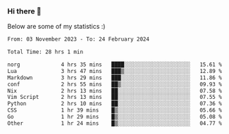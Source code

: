 ### Hi there 👋
Below are some of my statistics :)

<!--START_SECTION:waka-->

```txt
From: 03 November 2023 - To: 24 February 2024

Total Time: 28 hrs 1 min

norg             4 hrs 35 mins   ████░░░░░░░░░░░░░░░░░░░░░   15.61 %
Lua              3 hrs 47 mins   ███▒░░░░░░░░░░░░░░░░░░░░░   12.89 %
Markdown         3 hrs 29 mins   ███░░░░░░░░░░░░░░░░░░░░░░   11.86 %
conf             2 hrs 55 mins   ██▒░░░░░░░░░░░░░░░░░░░░░░   09.93 %
Nix              2 hrs 13 mins   ██░░░░░░░░░░░░░░░░░░░░░░░   07.58 %
Vim Script       2 hrs 13 mins   ██░░░░░░░░░░░░░░░░░░░░░░░   07.55 %
Python           2 hrs 10 mins   ██░░░░░░░░░░░░░░░░░░░░░░░   07.36 %
CSS              1 hr 39 mins    █▒░░░░░░░░░░░░░░░░░░░░░░░   05.66 %
Go               1 hr 29 mins    █▒░░░░░░░░░░░░░░░░░░░░░░░   05.08 %
Other            1 hr 24 mins    █▒░░░░░░░░░░░░░░░░░░░░░░░   04.77 %
```

<!--END_SECTION:waka-->

<!--
**KlapenHz/KlapenHz** is a ✨ _special_ ✨ repository because its `README.md` (this file) appears on your GitHub profile.

Here are some ideas to get you started:

- 🔭 I’m currently working on ...
- 🌱 I’m currently learning ...
- 👯 I’m looking to collaborate on ...
- 🤔 I’m looking for help with ...
- 💬 Ask me about ...
- 📫 How to reach me: ...
- 😄 Pronouns: ...
- ⚡ Fun fact: ...
-->
